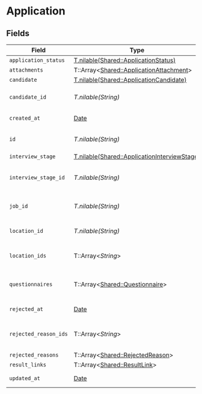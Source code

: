# Application


## Fields

| Field                                                                                            | Type                                                                                             | Required                                                                                         | Description                                                                                      | Example                                                                                          |
| ------------------------------------------------------------------------------------------------ | ------------------------------------------------------------------------------------------------ | ------------------------------------------------------------------------------------------------ | ------------------------------------------------------------------------------------------------ | ------------------------------------------------------------------------------------------------ |
| `application_status`                                                                             | [T.nilable(Shared::ApplicationStatus)](../../models/shared/applicationstatus.md)                 | :heavy_minus_sign:                                                                               | N/A                                                                                              |                                                                                                  |
| `attachments`                                                                                    | T::Array<[Shared::ApplicationAttachment](../../models/shared/applicationattachment.md)>          | :heavy_minus_sign:                                                                               | N/A                                                                                              |                                                                                                  |
| `candidate`                                                                                      | [T.nilable(Shared::ApplicationCandidate)](../../models/shared/applicationcandidate.md)           | :heavy_minus_sign:                                                                               | N/A                                                                                              |                                                                                                  |
| `candidate_id`                                                                                   | *T.nilable(String)*                                                                              | :heavy_minus_sign:                                                                               | Unique identifier of the candidate                                                               | e3cb75bf-aa84-466e-a6c1-b8322b257a48                                                             |
| `created_at`                                                                                     | [Date](https://ruby-doc.org/stdlib-2.6.1/libdoc/date/rdoc/Date.html)                             | :heavy_minus_sign:                                                                               | Date of creation                                                                                 | 2021-01-01T01:01:01.000Z                                                                         |
| `id`                                                                                             | *T.nilable(String)*                                                                              | :heavy_minus_sign:                                                                               | Unique identifier of the application                                                             | e9ed20fd-d45f-4aad-8a00-a19bfba0083e                                                             |
| `interview_stage`                                                                                | [T.nilable(Shared::ApplicationInterviewStage)](../../models/shared/applicationinterviewstage.md) | :heavy_minus_sign:                                                                               | N/A                                                                                              |                                                                                                  |
| `interview_stage_id`                                                                             | *T.nilable(String)*                                                                              | :heavy_minus_sign:                                                                               | Unique identifier of the interview stage                                                         | 18bcbb1b-3cbc-4198-a999-460861d19480                                                             |
| `job_id`                                                                                         | *T.nilable(String)*                                                                              | :heavy_minus_sign:                                                                               | Unique identifier of the job                                                                     | 4071538b-3cac-4fbf-ac76-f78ed250ffdd                                                             |
| `location_id`                                                                                    | *T.nilable(String)*                                                                              | :heavy_minus_sign:                                                                               | Unique identifier of the location                                                                | dd8d41d1-5eb8-4408-9c87-9ba44604eae4                                                             |
| `location_ids`                                                                                   | T::Array<*String*>                                                                               | :heavy_minus_sign:                                                                               | Unique identifiers of the locations                                                              | ["dd8d41d1-5eb8-4408-9c87-9ba44604eae4"]                                                         |
| `questionnaires`                                                                                 | T::Array<[Shared::Questionnaire](../../models/shared/questionnaire.md)>                          | :heavy_minus_sign:                                                                               | Questionnaires associated with the application                                                   | {"id":"right_to_work","answers":[{"id":"answer1","type":"text","values":["Yes"]}]}               |
| `rejected_at`                                                                                    | [Date](https://ruby-doc.org/stdlib-2.6.1/libdoc/date/rdoc/Date.html)                             | :heavy_minus_sign:                                                                               | Date of rejection                                                                                | 2021-01-01T01:01:01.000Z                                                                         |
| `rejected_reason_ids`                                                                            | T::Array<*String*>                                                                               | :heavy_minus_sign:                                                                               | Unique identifiers of the rejection reasons                                                      | ["f223d7f6-908b-48f0-9237-b201c307f609"]                                                         |
| `rejected_reasons`                                                                               | T::Array<[Shared::RejectedReason](../../models/shared/rejectedreason.md)>                        | :heavy_minus_sign:                                                                               | N/A                                                                                              |                                                                                                  |
| `result_links`                                                                                   | T::Array<[Shared::ResultLink](../../models/shared/resultlink.md)>                                | :heavy_minus_sign:                                                                               | N/A                                                                                              |                                                                                                  |
| `updated_at`                                                                                     | [Date](https://ruby-doc.org/stdlib-2.6.1/libdoc/date/rdoc/Date.html)                             | :heavy_minus_sign:                                                                               | Date of last update                                                                              | 2021-01-01T01:01:01.000Z                                                                         |